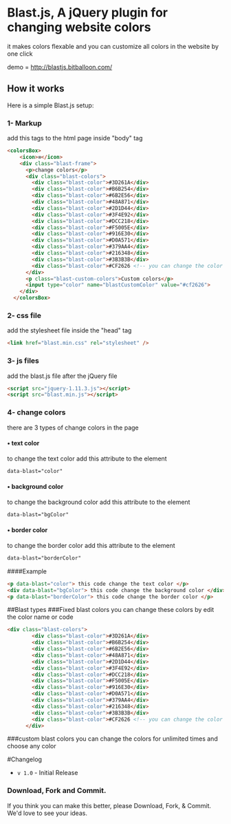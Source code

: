 # Blast.js, A jQuery plugin for changing website colors

it makes colors flexable and you can customize all colors in the website by one click

demo = http://blastjs.bitballoon.com/

## How it works
Here is a simple Blast.js setup:

###  1- Markup
add this tags to the html page inside "body" tag
```html
<colorsBox>
    <icon>≡</icon>
    <div class="blast-frame">
      <p>change colors</p>
      <div class="blast-colors">
        <div class="blast-color">#3D261A</div>
        <div class="blast-color">#B6B254</div>
        <div class="blast-color">#6B2E56</div>
        <div class="blast-color">#48A871</div>
        <div class="blast-color">#2D1D44</div>
        <div class="blast-color">#3F4E92</div>
        <div class="blast-color">#DCC218</div>
        <div class="blast-color">#F5005E</div>
        <div class="blast-color">#916E30</div>
        <div class="blast-color">#D0A571</div>
        <div class="blast-color">#379AA4</div>
        <div class="blast-color">#216348</div>
        <div class="blast-color">#3B3B3B</div>
        <div class="blast-color">#CF2626 <!-- you can change the color by type it's name or code here --> </div>
      </div>
      <p class="blast-custom-colors">Custom colors</p>
      <input type="color" name="blastCustomColor" value="#cf2626">
    </div>
  </colorsBox>
  ```
###   2- css file
add the stylesheet file inside the "head" tag
```html
<link href="blast.min.css" rel="stylesheet" />
```
###   3- js files
add the blast.js file after the jQuery file
```html
<script src="jquery-1.11.3.js"></script>
<script src="blast.min.js"></script>
```

### 4- change colors
there are 3 types of change colors in the page
#### • text color
to change the text color add this attribute to the element
```html
data-blast="color"
```
#### • background color
to change the background color add this attribute to the element
```html
data-blast="bgColor"
```
#### • border color
to change the border color add this attribute to the element
```html
data-blast="borderColor"
```
####Example
```html
<p data-blast="color"> this code change the text color </p>
<div data-blast="bgColor"> this code change the background color </div>
<p data-blast="borderColor"> this code change the border color </p>
```
##Blast types
###Fixed blast colors
you can change these colors by edit the color name or code
```html
<div class="blast-colors">
        <div class="blast-color">#3D261A</div>
        <div class="blast-color">#B6B254</div>
        <div class="blast-color">#6B2E56</div>
        <div class="blast-color">#48A871</div>
        <div class="blast-color">#2D1D44</div>
        <div class="blast-color">#3F4E92</div>
        <div class="blast-color">#DCC218</div>
        <div class="blast-color">#F5005E</div>
        <div class="blast-color">#916E30</div>
        <div class="blast-color">#D0A571</div>
        <div class="blast-color">#379AA4</div>
        <div class="blast-color">#216348</div>
        <div class="blast-color">#3B3B3B</div>
        <div class="blast-color">#CF2626 <!-- you can change the color by type it's name or code here --> </div>
      </div>
```
###custom blast colors
you can change the colors for unlimited times and choose any color

#Changelog
* `v 1.0` - Initial Release

### Download, Fork and Commit.
If you think you can make this better, please Download, Fork, & Commit. We'd love to see your ideas.
